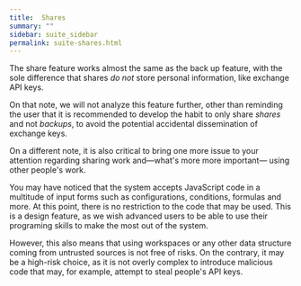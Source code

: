 ```yaml
---
title:  Shares
summary: ""
sidebar: suite_sidebar
permalink: suite-shares.html
---
```


The share feature works almost the same as the back up feature, with the sole difference that shares *do not* store personal information, like exchange API keys.

On that note, we will not analyze this feature further, other than reminding the user that it is recommended to develop the habit to only share *shares* and not *backups*, to avoid the potential accidental dissemination of exchange keys.

On a different note, it is also critical to bring one more issue to your attention regarding sharing work and—what's more more important— using other people's work.

You may have noticed that the system accepts JavaScript code in a multitude of input forms such as configurations, conditions, formulas and more. At this point, there is no restriction to the code that may be used. This is a design feature, as we wish advanced users to be able to use their programing skills to make the most out of the system.

However, this also means that using workspaces or any other data structure coming from untrusted sources is not free of risks. On the contrary, it may be a high-risk choice, as it is not overly complex to introduce malicious code that may, for example, attempt to steal people's API keys.